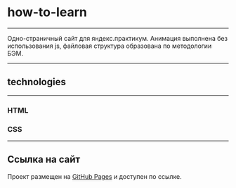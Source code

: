 # how-to-learn

---

Одно-страничный сайт для яндекс.практикум.
Анимация выполнена без использования js, файловая структура образована по методологии БЭМ.

---

## technologies

---

### HTML

### CSS

---

## Ссылка на сайт

Проект размещен на [GitHub Pages](https://freakperry.github.io/how-to-learn/) и доступен по ссылке.
